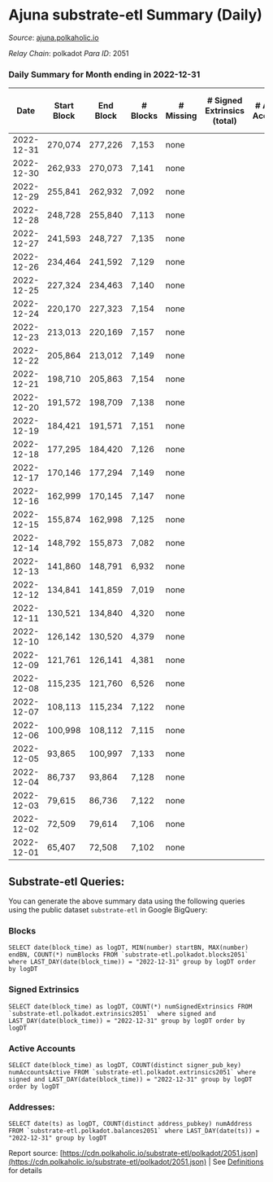 # Ajuna substrate-etl Summary (Daily)

_Source_: [ajuna.polkaholic.io](https://ajuna.polkaholic.io)

*Relay Chain*: polkadot
*Para ID*: 2051



### Daily Summary for Month ending in 2022-12-31


| Date | Start Block | End Block | # Blocks | # Missing | # Signed Extrinsics (total) | # Active Accounts | # Addresses with Balances | # Events | # Transfers | # XCM Transfers In | # XCM Transfers Out |
| ---- | ----------- | --------- | -------- | --------- | --------------------------- | ----------------- | ------------------------- | -------- | ----------- | ------------------ | ------------------- |
| 2022-12-31 | 270,074 | 277,226 | 7,153 | none  |  |  | 6 | 14,310 |   |   |   |
| 2022-12-30 | 262,933 | 270,073 | 7,141 | none  |  |  |  | 14,286 |   |   |   |
| 2022-12-29 | 255,841 | 262,932 | 7,092 | none  |  |  |  | 14,188 |   |   |   |
| 2022-12-28 | 248,728 | 255,840 | 7,113 | none  |  |  |  | 14,233 |   |   |   |
| 2022-12-27 | 241,593 | 248,727 | 7,135 | none  |  |  |  | 14,274 |   |   |   |
| 2022-12-26 | 234,464 | 241,592 | 7,129 | none  |  |  |  | 14,262 |   |   |   |
| 2022-12-25 | 227,324 | 234,463 | 7,140 | none  |  |  |  | 14,284 |   |   |   |
| 2022-12-24 | 220,170 | 227,323 | 7,154 | none  |  |  |  | 14,312 |   |   |   |
| 2022-12-23 | 213,013 | 220,169 | 7,157 | none  |  |  |  | 14,318 |   |   |   |
| 2022-12-22 | 205,864 | 213,012 | 7,149 | none  |  |  |  | 14,302 |   |   |   |
| 2022-12-21 | 198,710 | 205,863 | 7,154 | none  |  |  |  | 14,315 |   |   |   |
| 2022-12-20 | 191,572 | 198,709 | 7,138 | none  |  |  |  | 14,280 |   |   |   |
| 2022-12-19 | 184,421 | 191,571 | 7,151 | none  |  |  |  | 14,306 |   |   |   |
| 2022-12-18 | 177,295 | 184,420 | 7,126 | none  |  |  |  | 14,256 |   |   |   |
| 2022-12-17 | 170,146 | 177,294 | 7,149 | none  |  |  |  | 14,302 |   |   |   |
| 2022-12-16 | 162,999 | 170,145 | 7,147 | none  |  |  |  | 14,298 |   |   |   |
| 2022-12-15 | 155,874 | 162,998 | 7,125 | none  |  |  |  | 14,254 |   |   |   |
| 2022-12-14 | 148,792 | 155,873 | 7,082 | none  |  |  |  | 14,171 |   |   |   |
| 2022-12-13 | 141,860 | 148,791 | 6,932 | none  |  |  |  | 13,868 |   |   |   |
| 2022-12-12 | 134,841 | 141,859 | 7,019 | none  |  |  |  | 14,042 |   |   |   |
| 2022-12-11 | 130,521 | 134,840 | 4,320 | none  |  |  |  | 8,642 |   |   |   |
| 2022-12-10 | 126,142 | 130,520 | 4,379 | none  |  |  |  | 8,760 |   |   |   |
| 2022-12-09 | 121,761 | 126,141 | 4,381 | none  |  |  |  | 8,765 |   |   |   |
| 2022-12-08 | 115,235 | 121,760 | 6,526 | none  |  |  |  | 13,055 |   |   |   |
| 2022-12-07 | 108,113 | 115,234 | 7,122 | none  |  |  |  | 14,248 |   |   |   |
| 2022-12-06 | 100,998 | 108,112 | 7,115 | none  |  |  |  | 14,234 |   |   |   |
| 2022-12-05 | 93,865 | 100,997 | 7,133 | none  |  |  |  | 14,273 |   |   |   |
| 2022-12-04 | 86,737 | 93,864 | 7,128 | none  |  |  |  | 14,260 |   |   |   |
| 2022-12-03 | 79,615 | 86,736 | 7,122 | none  |  |  |  | 14,248 |   |   |   |
| 2022-12-02 | 72,509 | 79,614 | 7,106 | none  |  |  |  | 14,216 |   |   |   |
| 2022-12-01 | 65,407 | 72,508 | 7,102 | none  |  |  |  | 14,208 |   |   |   |

## Substrate-etl Queries:
You can generate the above summary data using the following queries using the public dataset `substrate-etl` in Google BigQuery:


### Blocks
```
SELECT date(block_time) as logDT, MIN(number) startBN, MAX(number) endBN, COUNT(*) numBlocks FROM `substrate-etl.polkadot.blocks2051`  where LAST_DAY(date(block_time)) = "2022-12-31" group by logDT order by logDT
```


### Signed Extrinsics
```
SELECT date(block_time) as logDT, COUNT(*) numSignedExtrinsics FROM `substrate-etl.polkadot.extrinsics2051`  where signed and LAST_DAY(date(block_time)) = "2022-12-31" group by logDT order by logDT
```


### Active Accounts
```
SELECT date(block_time) as logDT, COUNT(distinct signer_pub_key) numAccountsActive FROM `substrate-etl.polkadot.extrinsics2051` where signed and LAST_DAY(date(block_time)) = "2022-12-31" group by logDT order by logDT
```


### Addresses:
```
SELECT date(ts) as logDT, COUNT(distinct address_pubkey) numAddress FROM `substrate-etl.polkadot.balances2051` where LAST_DAY(date(ts)) = "2022-12-31" group by logDT
```



Report source: [https://cdn.polkaholic.io/substrate-etl/polkadot/2051.json](https://cdn.polkaholic.io/substrate-etl/polkadot/2051.json) | See [Definitions](/DEFINITIONS.md) for details
